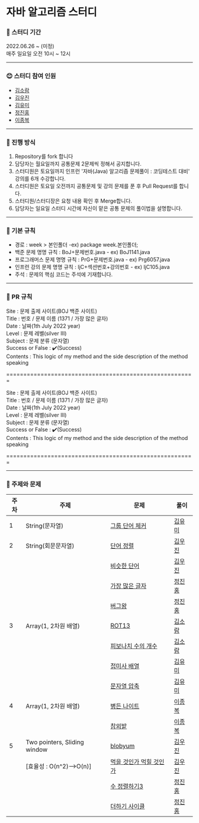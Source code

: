 # 자바 알고리즘 스터디

### :calendar: 스터디 기간
2022.06.26 ~ (미정)</br>
매주 일요일 오전 10시 ~ 12시





---
### :blush: 스터디 참여 인원
* [김소람](https://github.com/soram1119)
* [김우진](https://github.com/dnwlsrla40)
* [김유미](https://github.com/gkfgran5037)
* [정진홍](https://github.com/hongcoding94)
* [이종복](https://github.com/LeeJongbokz)




---
### :muscle: 진행 방식
1. Repository를 fork 합니다
2. 담당자는 월요일까지 공통문제 2문제씩 정해서 공지합니다.
3. 스터디원은 토요일까지 인프런 '자바(Java) 알고리즘 문제풀이 : 코딩테스트 대비' 강의를 6개 수강합니다.
4. 스터디원은 토요일 오전까지 공통문제 및 강의 문제를 푼 후 Pull Request를 합니다.
5. 스터디원/스터디장은 요청 내용 확인 후 Merge합니다.
6. 담당자는 일요일 스터디 시간에 자신이 맡은 공통 문제의 풀이법을 설명합니다. 





---
### 📄 기본 규칙
* 경로 : week > 본인폴더 -ex) package week.본인폴더;
* 백준 문제 명명 규칙 : BoJ+문제번호.java - ex) BoJ1141.java
* 프로그래머스 문제 명명 규칙 : PrG+문제번호.java - ex) Prg6057.java
* 인프런 강의 문제 명명 규칙 : IjC+섹션번호+강의번호 - ex) IjC105.java
* 주석 : 문제의 핵심 코드는 주석에 기재합니다.





---
### :seedling: PR 규칙
Site : 문제 출제 사이트(BOJ 백준 사이트)  
Title : 번호 / 문제 이름  (1371 / 가장 많은 글자)  
Date : 날짜(1th July 2022 year)  
Level : 문제 레벨(silver Ⅲ)  
Subject : 문제 분류 (문자열)  
Success or False : ✔️(Success)  
Contents : This logic of my method and the side description of the method speaking  

=======================================================

Site : 문제 출제 사이트(BOJ 백준 사이트)  
Title : 번호 / 문제 이름  (1371 / 가장 많은 글자)  
Date : 날짜(1th July 2022 year)  
Level : 문제 레벨(silver Ⅲ)  
Subject : 문제 분류 (문자열)  
Success or False : ✔️(Success)  
Contents : This logic of my method and the side description of the method speaking 

=======================================================





---
### :book: 주제와 문제

| 주차 | 주제               | 문제                                                   | 풀이                                           |
|------|--------------------|--------------------------------------------------------|------------------------------------------------|
| 1    | String(문자열)     | [그룹 단어 체커](https://www.acmicpc.net/problem/1316) | [김유미](src/week1/yumi/GroupWordChecker.java)   |
| 2    | String(회문문자열) | [단어 정렬](https://www.acmicpc.net/problem/1181)      | [김우진](src/week2/woojin/BoJ1181.java)|
|      |                    | [비슷한 단어](https://www.acmicpc.net/problem/1411)    | [김우진](src/week2/woojin/BoJ1411.java)|
|      |                    | [가장 많은 글자](https://www.acmicpc.net/problem/1371) | [정진홍](src/week2/hong/(1371번)%20가장%20많은%20글자.java)|
|      |                    | [버그왕](https://www.acmicpc.net/problem/3447)         | [정진홍](src/week2/hong/(3447번)%20버그왕.java)|
| 3    | Array(1, 2차원 배열) | [ROT13](https://www.acmicpc.net/problem/11655)         | [김소람](src/week3/soram/BOJ11655.java)|
|      |                    | [피보나치 수의 개수](https://www.acmicpc.net/problem/6571) | [김소람](src/week3/soram/fibonacci.java)|
|      |                    | [접미사 배열](https://www.acmicpc.net/problem/11656) | [김유미](src/week3/yumi/BoJ11656.java)|
|      |                    | [문자열 압축](https://programmers.co.kr/learn/courses/30/lessons/60057) | [김유미](src/week3/yumi/Prg60057.java)|
| 4    | Array(1, 2차원 배열) | [병든 나이트](https://www.acmicpc.net/problem/1783)   | [이종복](src/week4/jongbok/BoJ1783.java)|
|      |                    | [참외밭](https://www.acmicpc.net/problem/2477) | [이종복](src/week4/jongbok/BoJ2477.java)|
| 5    | Two pointers, Sliding window | [blobyum](https://www.acmicpc.net/problem/24499)      | [김우진]()|
|      | [효율성 : O(n^2)-->O(n)] | [먹을 것인가 먹힐 것인가](https://www.acmicpc.net/problem/7795)    | [김우진]()|
|      |                    | [수 정렬하기3](https://www.acmicpc.net/problem/10989) | [정진홍](src/week5/hong/BoJ10989.java)|
|      |                    | [더하기 사이클](https://www.acmicpc.net/problem/1110)         | [정진홍](src/week5/hong/BoJ1110.java)|
